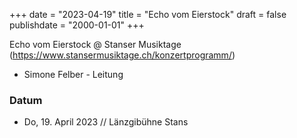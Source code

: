 ﻿+++
date = "2023-04-19"
title = "Echo vom Eierstock"
draft = false
publishdate = "2000-01-01"
+++

Echo vom Eierstock @ Stanser Musiktage (https://www.stansermusiktage.ch/konzertprogramm/)

* Simone Felber - Leitung

### Datum

* Do, 19. April 2023 // Länzgibühne Stans
